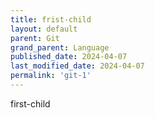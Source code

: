 ```yaml
---
title: frist-child
layout: default
parent: Git
grand_parent: Language
published_date: 2024-04-07
last_modified_date: 2024-04-07
permalink: 'git-1'
---
```


first-child
